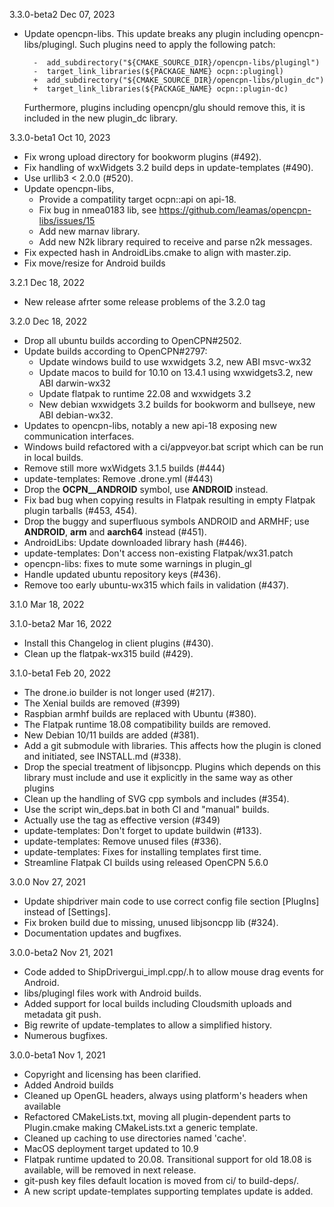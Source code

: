 3.3.0-beta2 Dec 07, 2023
* Update opencpn-libs. This update breaks any plugin including
  opencpn-libs/plugingl. Such plugins need to apply the following patch:

        -  add_subdirectory("${CMAKE_SOURCE_DIR}/opencpn-libs/plugingl")
        -  target_link_libraries(${PACKAGE_NAME} ocpn::plugingl)
        +  add_subdirectory("${CMAKE_SOURCE_DIR}/opencpn-libs/plugin_dc")
        +  target_link_libraries(${PACKAGE_NAME} ocpn::plugin-dc)

  Furthermore, plugins including opencpn/glu should remove this, it is
  included in the new plugin_dc library.

3.3.0-beta1 Oct 10, 2023
* Fix wrong upload directory for bookworm plugins (#492).
* Fix handling of wxWidgets 3.2 build deps in update-templates (#490).
* Use urllib3 < 2.0.0 (#520).
* Update opencpn-libs,
    - Provide a compatility target ocpn::api on api-18.
    - Fix bug in nmea0183 lib, see
      https://github.com/leamas/opencpn-libs/issues/15
    - Add new marnav library.
    - Add new N2k library required to receive and parse n2k messages.
* Fix expected hash in AndroidLibs.cmake to align with master.zip.
* Fix move/resize for Android builds

3.2.1  Dec 18, 2022
* New release afrter some release problems of the 3.2.0 tag

3.2.0  Dec 18, 2022
* Drop all ubuntu builds according to OpenCPN#2502.
* Update builds according to OpenCPN#2797:
  + Update windows build to use wxwidgets 3.2, new ABI msvc-wx32
  + Update macos to build for 10.10 on 13.4.1 using wxwidgets3.2,
    new ABI darwin-wx32
  + Update flatpak to runtime 22.08 and wxwidgets 3.2
  + New debian wxwidgets 3.2 builds for bookworm and bullseye, new
    ABI debian-wx32.
* Updates to opencpn-libs, notably a new api-18 exposing new
  communication interfaces.
* Windows build refactored with a ci/appveyor.bat script which can
  be run in local builds.
* Remove still more wxWidgets 3.1.5 builds (#444)
* update-templates: Remove .drone.yml (#443)
* Drop the __OCPN__ANDROID__ symbol, use __ANDROID__ instead.
* Fix bad bug when copying results in Flatpak resulting in empty
  Flatpak plugin tarballs (#453, 454).
* Drop the buggy and superfluous symbols ANDROID and ARMHF; use
  __ANDROID__, __arm__ and __aarch64__ instead  (#451).
* AndroidLibs: Update downloaded library hash (#446).
* update-templates: Don't access non-existing Flatpak/wx31.patch
* opencpn-libs: fixes to mute some warnings in plugin\_gl
* Handle updated ubuntu repository keys (#436).
* Remove too early ubuntu-wx315 which fails in validation (#437).

3.1.0 Mar 18, 2022

3.1.0-beta2 Mar 16, 2022
* Install this Changelog in client plugins (#430).
* Clean up the flatpak-wx315 build (#429).

3.1.0-beta1 Feb 20, 2022
* The drone.io builder is not longer used (#217).
* The Xenial builds are removed (#399)
* Raspbian armhf builds are replaced with Ubuntu (#380).
* The Flatpak runtime 18.08 compatibility builds are removed.
* New Debian 10/11 builds are added (#381).
* Add a git submodule with libraries. This affects how the plugin
  is cloned and initiated, see INSTALL.md (#338).
* Drop the special treatment of libjsoncpp. Plugins which depends
  on this library must include and use it explicitly in the same way
  as other plugins
* Clean up the handling of SVG cpp symbols and includes (#354).
* Use the script win\_deps.bat in both CI and "manual" builds.
* Actually use the tag as effective version (#349)
* update-templates: Don't forget to update buildwin (#133).
* update-templates: Remove unused files (#336).
* update-templates: Fixes for installing templates first time.
* Streamline Flatpak CI builds using released OpenCPN 5.6.0


3.0.0 Nov 27, 2021

* Update shipdriver main code to use correct config file section
  [PlugIns] instead of [Settings].
* Fix broken build due to missing, unused libjsoncpp lib (#324).
* Documentation updates and bugfixes.

3.0.0-beta2   Nov 21, 2021

* Code added to ShipDrivergui_impl.cpp/.h to allow mouse drag
  events for Android.
* libs/plugingl files work with Android builds.
* Added support for local builds including Cloudsmith uploads and
  metadata git push.
* Big rewrite of update-templates to allow a simplified history.
* Numerous bugfixes.

3.0.0-beta1   Nov 1, 2021

* Copyright and licensing has been clarified.
* Added Android builds
* Cleaned up OpenGL headers, always using platform's headers when
  available
* Refactored CMakeLists.txt, moving all plugin-dependent parts to
  Plugin.cmake making CMakeLists.txt a generic template.
* Cleaned up caching to use directories named 'cache'.
* MacOS deployment target updated to 10.9
* Flatpak runtime updated to 20.08. Transitional support for old
  18.08 is available, will be removed in next release.
* git-push key files default location is moved from ci/ to build-deps/.
* A new script update-templates supporting templates update is added.
